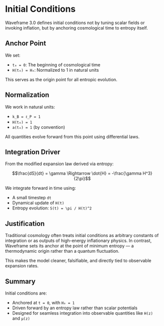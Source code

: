 # Initial Conditions

Waveframe 3.0 defines initial conditions not by tuning scalar fields or invoking inflation, but by anchoring cosmological time to entropy itself.

## Anchor Point

We set:
- `t₀ = 0`: The beginning of cosmological time
- `H(t₀) = H₀`: Normalized to 1 in natural units

This serves as the origin point for all entropic evolution.

## Normalization

We work in natural units:
- `k_B = ℓ_P = 1`
- `H(t₀) = 1`
- `a(t₀) = 1` (by convention)

All quantities evolve forward from this point using differential laws.

## Integration Driver

From the modified expansion law derived via entropy:

```math
\frac{dS}{dt} = \gamma \Rightarrow \dot{H} = -\frac{\gamma H^3}{2\pi}
```

We integrate forward in time using:
- A small timestep `dt`
- Dynamical update of `H(t)`
- Entropy evolution: `S(t) = \pi / H(t)^2`

## Justification

Traditional cosmology often treats initial conditions as arbitrary constants of integration or as outputs of high-energy inflationary physics. In contrast, Waveframe sets its anchor at the point of minimum entropy — a thermodynamic origin rather than a quantum fluctuation.

This makes the model cleaner, falsifiable, and directly tied to observable expansion rates.

## Summary

Initial conditions are:
- Anchored at `t = 0`, with `H₀ = 1`
- Driven forward by an entropy law rather than scalar potentials
- Designed for seamless integration into observable quantities like `H(z)` and `μ(z)`
